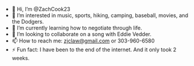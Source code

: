 - 👋 Hi, I’m @ZachCook23
- 👀 I’m interested in music, sports, hiking, camping, baseball, movies, and the Dodgers.  
- 🌱 I’m currently learning how to negotiate through life.  
- 💞️ I’m looking to collaborate on a song with Eddie Vedder.
- 📫 How to reach me:  zjclaw@gmail.com or 303-960-6580
-  ⚡ Fun fact: I have been to the end of the internet.  And it only took 2 weeks.  

<!---
ZachCook23/ZachCook23 is a ✨ special ✨ repository because its `README.md` (this file) appears on your GitHub profile.
You can click the Preview link to take a look at your changes.
--->
